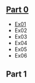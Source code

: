 ## [Part 0](https://github.com/boolYikes/fsopen/tree/main/Part00)
- [Ex01](https://github.com/boolYikes/fsopen/blob/main/Part00/ex01)
- Ex02
- Ex03
- Ex04
- Ex05
- Ex06
## Part 1
